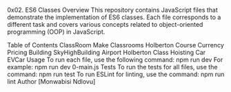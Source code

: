 0x02. ES6 Classes
Overview
This repository contains JavaScript files that demonstrate the implementation of ES6 classes. Each file corresponds to a different task and covers various concepts related to object-oriented programming (OOP) in JavaScript.

Table of Contents
ClassRoom
Make Classrooms
Holberton Course
Currency
Pricing
Building
SkyHighBuilding
Airport
Holberton Class
Hoisting
Car
EVCar
Usage
To run each file, use the following command:
npm run dev <filename>
For example:
npm run dev 0-main.js
Tests
To run the tests for all files, use the command:
npm run test
To run ESLint for linting, use the command:
npm run lint
Author
[Monwabisi Ndlovu]
